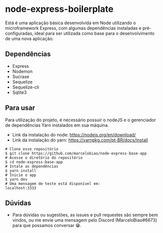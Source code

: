 # node-express-boilerplate

Está é uma aplicação básica desenvolvida em Node utilizando o microframework Express, com algumas dependências instaladas e pré-configuradas, ideal para ser utilizada como base para o desenvolvimento de uma nova aplicação.

## Dependências

- Express
- Nodemon
- Sucrase
- Sequelize
- Sequelize-cli
- Sqlite3

## Para usar

Para utilização do projeto, é necessário possuir o nodeJS e o gerenciador de dependências Yarn instalados em sua máquina.

- Link da instalação do node: https://nodejs.org/en/download/
- Link da instalação do yarn: https://yarnpkg.com/pt-BR/docs/install

```
# Clone esse repositório
$ git clone https://github.com/marcelobiao/node-express-base-app
# Acesse o diretório do repositório
$ cd node-express-base-app
# Intale as dependências
$ yarn install
# Inicie o app
$ yarn dev
# Uma mensagem de teste está disponível em:
localhost:3333
```

## Dúvidas

- Para dúvidas ou sugestões, as issues e pull requestes são sempre bem vindos, ou me envie uma mensagem pelo Discord (MarceloBiao#6673) para que possamos conversar :grin:.


